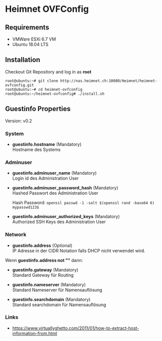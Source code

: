 # Heimnet OVFConfig

## Requirements

- VMWare ESXi 6.7 VM
- Ubuntu 18.04 LTS

## Installation

Checkout Git Repository and log in as **root**

```
root@ubuntu:~# git clone http://nas.heimnet.ch:10080/Heimnet/heimnet-ovfconfig.git
root@ubuntu:~# cd heimnet-ovfconfig
root@ubuntu:~/heimnet-ovfconfig# ./install.sh
```

## Guestinfo Properties

Version: v0.2

### System

* **guestinfo.hostname** (Mandatory)\
  Hostname des Systems

### Adminuser

* **guestinfo.adminuser_name** (Mandatory)\
  Login id des Administration User

* **guestinfo.adminuser_password_hash** (Mandatory)\
  Hashed Passwort des Administration User

  Hash Password: ```openssl passwd -1 -salt $(openssl rand -base64 6) mypasswd123$```

* **guestinfo.adminuser_authorized_keys** (Mandatory)\
  Authorized SSH Keys des Administration User

### Network

* **guestinfo.address** (Optional)\
  IP Adresse in der CIDR Notation falls DHCP nicht verwendet wird.

Wenn **guestinfo.address not ""** dann:

* **guestinfo.gateway** (Mandatory)\
  Standard Gateway für Routing

* **guestinfo.nameserver** (Mandatory)\
  Standard Nameserver für Namensauflösung

* **guestinfo.searchdomain** (Mandatory)\
  Standard searchdomain für Namensauflösung

### Links

- https://www.virtuallyghetto.com/2011/01/how-to-extract-host-information-from.html